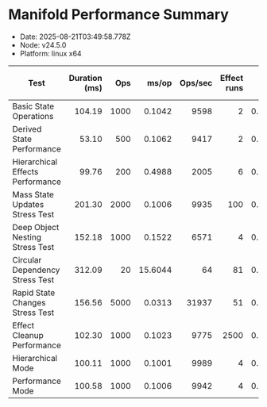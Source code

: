 # Manifold Performance Summary

- Date: 2025-08-21T03:49:58.778Z
- Node: v24.5.0
- Platform: linux x64

| Test | Duration (ms) | Ops | ms/op | Ops/sec | Effect runs | Avg (ms) | Med (ms) | P95 (ms) | P99 (ms) | Min/Max (ms) | CPU u/s (ms) | Mem start/end/Δ (MB) | GC? |
|---|---:|---:|---:|---:|---:|---:|---:|---:|---:|---:|---:|---:|:--:|
| Basic State Operations | 104.19 | 1000 | 0.1042 | 9598 | 2 | 0.0495 | 0.0155 | 0.0155 | 0.0155 | 0.0155/0.0835 | 3.8/1.0 | 38.08/38.69/0.62 |  |
| Derived State Performance | 53.10 | 500 | 0.1062 | 9417 | 2 | 0.0088 | 0.0016 | 0.0016 | 0.0016 | 0.0016/0.0161 | 0.9/0.0 | 38.87/39.05/0.18 |  |
| Hierarchical Effects Performance | 99.76 | 200 | 0.4988 | 2005 | 6 | 0.0082 | 0.0056 | 0.0084 | 0.0084 | 0.0026/0.0221 | 0.8/0.0 | 39.13/39.22/0.09 |  |
| Mass State Updates Stress Test | 201.30 | 2000 | 0.1006 | 9935 | 100 | 0.0013 | 0.0007 | 0.0029 | 0.0047 | 0.0006/0.0210 | 1.0/1.1 | 39.35/40.02/0.67 |  |
| Deep Object Nesting Stress Test | 152.18 | 1000 | 0.1522 | 6571 | 4 | 0.0184 | 0.0076 | 0.0183 | 0.0183 | 0.0045/0.0431 | 2.5/1.1 | 40.13/41.78/1.65 |  |
| Circular Dependency Stress Test | 312.09 | 20 | 15.6044 | 64 | 81 | 0.0020 | 0.0012 | 0.0043 | 0.0132 | 0.0004/0.0232 | 8.5/0.7 | 41.87/36.68/-5.19 |  |
| Rapid State Changes Stress Test | 156.56 | 5000 | 0.0313 | 31937 | 51 | 0.0017 | 0.0010 | 0.0025 | 0.0028 | 0.0005/0.0211 | 4.2/0.2 | 36.77/38.55/1.78 |  |
| Effect Cleanup Performance | 102.30 | 1000 | 0.1023 | 9775 | 2500 | 0.0003 | 0.0002 | 0.0004 | 0.0008 | 0.0001/0.0217 | 4.7/0.7 | 38.67/40.79/2.13 |  |
| Hierarchical Mode | 100.11 | 1000 | 0.1001 | 9989 | 4 | 0.0140 | 0.0040 | 0.0123 | 0.0123 | 0.0003/0.0395 | 0.9/0.2 | 41.28/41.82/0.53 |  |
| Performance Mode | 100.58 | 1000 | 0.1006 | 9942 | 4 | 0.0156 | 0.0036 | 0.0046 | 0.0046 | 0.0002/0.0541 | 3.8/0.0 | 41.42/41.52/0.10 |  |


